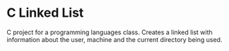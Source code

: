 C Linked List
=====

C project for a programming languages class. Creates a linked list with information about the user, machine and the current directory being used.
